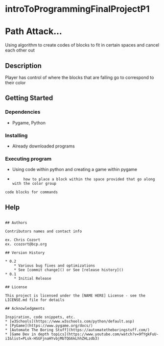 # introToProgrammingFinalProjectP1
# Path Attack...

Using algorithm to create codes of blocks to fit in certain spaces and cancel each other out   

## Description

Player has control of where the blocks that are falling go to correspond to their color 

## Getting Started

### Dependencies

* Pygame, Python

### Installing

* Already downloaded programs 

### Executing program

* Using code within python and creating a game within pygame 
*          how to place a block within the space provided that go along with the color group 
```
code blocks for commands
```

## Help

```

## Authors

Contributors names and contact info

ex. Chris Cozort  
ex. ccozort@bcp.org

## Version History

* 0.2
    * Various bug fixes and optimizations
    * See [commit change]() or See [release history]()
* 0.1
    * Initial Release

## License

This project is licensed under the [NAME HERE] License - see the LICENSE.md file for details

## Acknowledgments

Inspiration, code snippets, etc.
* [w3Schools](https://www.w3schools.com/python/default.asp)
* [PyGame](https://www.pygame.org/docs/)
* [Automate The Boring Stuff](https://automatetheboringstuff.com/)
* [Game Dev in depth topics](https://www.youtube.com/watch?v=9fYgkFuU-iI&list=PLsk-HSGFjnaHYvbjMbTQG6kLhhZHLzdb3)